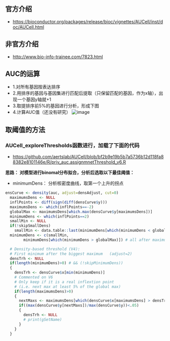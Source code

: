 ## 官方介绍
- https://bioconductor.org/packages/release/bioc/vignettes/AUCell/inst/doc/AUCell.html

## 非官方介绍
- http://www.bio-info-trainee.com/7823.html

AUC的运算
--------
- 1.对所有基因按表达排序
- 2.用排序的基因与基因集进行匹配后提取（只保留匹配的基因，作为x轴），出现一个基因y轴就+1
- 3.取提排序前5%的基因进行分析，形成下图
- 4.计算AUC值（还没有研究）
![image](https://user-images.githubusercontent.com/41554601/202910492-042d535f-3c3d-4878-a642-89899d0027f5.png)

取阈值的方法
----
### AUCell_exploreThresholds函数进行，加载了下面的代码
- https://github.com/aertslab/AUCell/blob/bf2b9e19b5b7a5736b12d118fa88382e8101146e/R/priv_auc.assignmnetThreshold_v6.R

**思路： 对模型进行binomal分布拟合，分析后选取以下最佳阈值：**
- minimumDens： 分析核密度曲线，取第一个上升的拐点
```r
ensCurve <- density(auc, adjust=densAdjust, cut=0)
  maximumsDens <- NULL
  inflPoints <- diff(sign(diff(densCurve$y)))
  maximumsDens <- which(inflPoints==-2)
  globalMax <- maximumsDens[which.max(densCurve$y[maximumsDens])]
  minimumDens <- which(inflPoints==2)
  smallMin <- NULL
  if(!skipSmallDens)
    smallMin <- data.table::last(minimumDens[which(minimumDens < globalMax)]) #1prev to max
  minimumDens <- c(smallMin,
        minimumDens[which(minimumDens > globalMax)]) # all after maximum

  # Density-based threshold (V4):
  # First minimum after the biggest maximum   (adjust=2)
  densTrh <- NULL
  if(length(minimumDens)>0) # && (!skipMinimumDens))
  {
    densTrh <- densCurve$x[min(minimumDens)]
    # Commented on V6
    # Only keep if it is a real inflextion point
    # (i.e. next max at least 5% of the global max)
    if(length(maximumsDens)>0)
    {
      nextMaxs <- maximumsDens[which(densCurve$x[maximumsDens] > densTrh)]
      if((max(densCurve$y[nextMaxs])/max(densCurve$y))<.05)
      {
        densTrh <- NULL
        # print(gSetName)
      }
    }
  }
```
